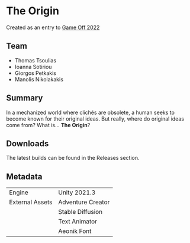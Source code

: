 # The Origin

Created as an entry to [Game Off 2022](https://itch.io/jam/game-off-2022)

## Team

* Thomas Tsoulias
* Ioanna Sotiriou
* Giorgos Petkakis
* Manolis Nikolakakis

## Summary

In a mechanized world where clichés are obsolete, a human seeks to become known for their original ideas. But really, where do original ideas come from? What is... **The Origin**?

## Downloads

The latest builds can be found in the Releases section.

## Metadata

|                 |                   |
| --------------- | ----------------- |
| Engine          | Unity 2021.3      |
| External Assets | Adventure Creator |
|                 | Stable Diffusion  |
|                 | Text Animator     |
|                 | Aeonik Font       |
